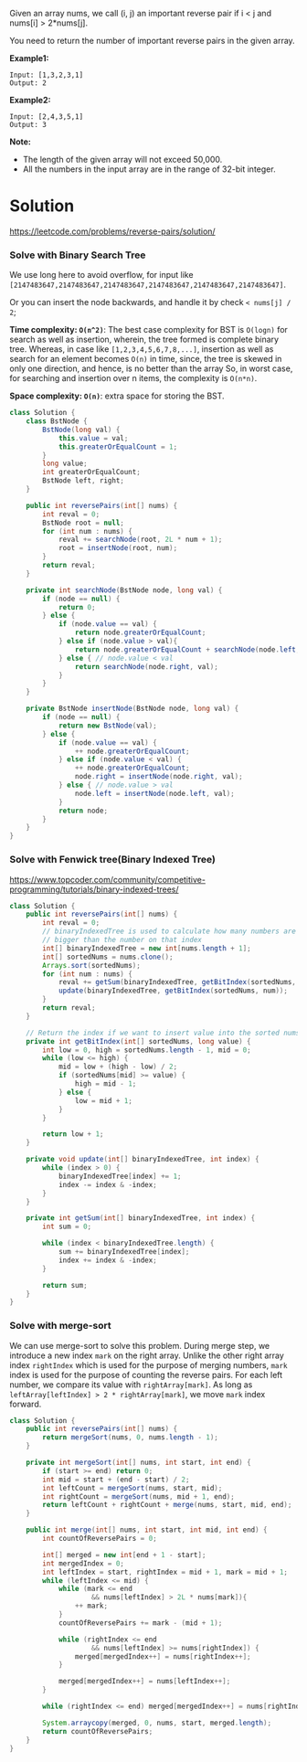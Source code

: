 Given an array nums, we call (i, j) an important reverse pair if i < j and nums[i] > 2*nums[j].

You need to return the number of important reverse pairs in the given array.

__Example1:__

```
Input: [1,3,2,3,1]
Output: 2
```

__Example2:__

```
Input: [2,4,3,5,1]
Output: 3
```

__Note:__

* The length of the given array will not exceed 50,000.  
* All the numbers in the input array are in the range of 32-bit integer.  

# Solution

https://leetcode.com/problems/reverse-pairs/solution/

### Solve with Binary Search Tree

We use long here to avoid overflow, for input like ```[2147483647,2147483647,2147483647,2147483647,2147483647,2147483647]```.

Or you can insert the node backwards, and handle it by check `< nums[j] / 2`;

__Time complexity: `O(n^2)`__: The best case complexity for BST is `O(logn)` for search as well as insertion, wherein, the tree formed is complete binary tree. Whereas, in case like `[1,2,3,4,5,6,7,8,...]`, insertion as well as search for an element becomes `O(n)` in time, since, the tree is skewed in only one direction, and hence, is no better than the array
So, in worst case, for searching and insertion over n items, the complexity is `O(n*n)`.

__Space complexity: `O(n)`__: extra space for storing the BST.

```java
class Solution {
    class BstNode {
        BstNode(long val) {
            this.value = val;
            this.greaterOrEqualCount = 1;
        }
        long value;
        int greaterOrEqualCount;
        BstNode left, right;
    }

    public int reversePairs(int[] nums) {
        int reval = 0;
        BstNode root = null;
        for (int num : nums) {
            reval += searchNode(root, 2L * num + 1);
            root = insertNode(root, num);
        }
        return reval;
    }

    private int searchNode(BstNode node, long val) {
        if (node == null) {
            return 0;
        } else {
            if (node.value == val) {
                return node.greaterOrEqualCount;
            } else if (node.value > val){
                return node.greaterOrEqualCount + searchNode(node.left, val);
            } else { // node.value < val
                return searchNode(node.right, val);
            }
        }
    }

    private BstNode insertNode(BstNode node, long val) {
        if (node == null) {
            return new BstNode(val);
        } else {
            if (node.value == val) {
                ++ node.greaterOrEqualCount;
            } else if (node.value < val) {
                ++ node.greaterOrEqualCount;
                node.right = insertNode(node.right, val);
            } else { // node.value > val
                node.left = insertNode(node.left, val);
            }
            return node;
        }
    }
}
```

### Solve with Fenwick tree(Binary Indexed Tree)

https://www.topcoder.com/community/competitive-programming/tutorials/binary-indexed-trees/

```java
class Solution {
    public int reversePairs(int[] nums) {
        int reval = 0;
        // binaryIndexedTree is used to calculate how many numbers are
        // bigger than the number on that index
        int[] binaryIndexedTree = new int[nums.length + 1];
        int[] sortedNums = nums.clone();
        Arrays.sort(sortedNums);
        for (int num : nums) {
            reval += getSum(binaryIndexedTree, getBitIndex(sortedNums, 2L * num + 1));
            update(binaryIndexedTree, getBitIndex(sortedNums, num));
        }
        return reval;
    }

    // Return the index if we want to insert value into the sorted nums.
    private int getBitIndex(int[] sortedNums, long value) {
        int low = 0, high = sortedNums.length - 1, mid = 0;
        while (low <= high) {
            mid = low + (high - low) / 2;
            if (sortedNums[mid] >= value) {
                high = mid - 1;
            } else {
                low = mid + 1;
            }
        }

        return low + 1;
    }

    private void update(int[] binaryIndexedTree, int index) {
        while (index > 0) {
            binaryIndexedTree[index] += 1;
            index -= index & -index;
        }
    }

    private int getSum(int[] binaryIndexedTree, int index) {
        int sum = 0;

        while (index < binaryIndexedTree.length) {
            sum += binaryIndexedTree[index];
            index += index & -index;
        }

        return sum;
    }
}
```

### Solve with merge-sort

We can use merge-sort to solve this problem. During merge step, we introduce a new index `mark` on the right array. Unlike the other right array index `rightIndex` which is used for the purpose of merging numbers, `mark` index is used for the purpose of counting the reverse pairs. For each left number, we compare its value with `rightArray[mark]`. As long as `leftArray[leftIndex] > 2 * rightArray[mark]`, we move `mark` index forward.

```java
class Solution {
    public int reversePairs(int[] nums) {
        return mergeSort(nums, 0, nums.length - 1);
    }

    private int mergeSort(int[] nums, int start, int end) {
        if (start >= end) return 0;
        int mid = start + (end - start) / 2;
        int leftCount = mergeSort(nums, start, mid);
        int rightCount = mergeSort(nums, mid + 1, end);
        return leftCount + rightCount + merge(nums, start, mid, end);
    }

    public int merge(int[] nums, int start, int mid, int end) {
        int countOfReversePairs = 0;

        int[] merged = new int[end + 1 - start];
        int mergedIndex = 0;
        int leftIndex = start, rightIndex = mid + 1, mark = mid + 1;
        while (leftIndex <= mid) {
            while (mark <= end
                    && nums[leftIndex] > 2L * nums[mark]){
                ++ mark;
            }
            countOfReversePairs += mark - (mid + 1);

            while (rightIndex <= end
                    && nums[leftIndex] >= nums[rightIndex]) {
                merged[mergedIndex++] = nums[rightIndex++];
            }

            merged[mergedIndex++] = nums[leftIndex++];
        }

        while (rightIndex <= end) merged[mergedIndex++] = nums[rightIndex++];

        System.arraycopy(merged, 0, nums, start, merged.length);
        return countOfReversePairs;
    }
}
```
